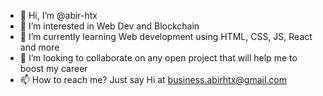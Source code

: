 - 👋 Hi, I’m @abir-htx
- 👀 I’m interested in Web Dev and Blockchain
- 🌱 I’m currently learning Web development using HTML, CSS, JS, React and more
- 💞️ I’m looking to collaborate on any open project that will help me to boost my career
- 📫 How to reach me? Just say Hi at business.abirhtx@gmail.com

<!---
abir-htx/abir-htx is a ✨ special ✨ repository because its `README.md` (this file) appears on your GitHub profile.
You can click the Preview link to take a look at your changes.
--->
